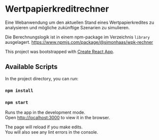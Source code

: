 # Wertpapierkreditrechner

Eine Webanwendung um den aktuellen Stand eines Wertpapierkredites zu analysieren und mögliche zukünftige Szenarien zu simulieren.

Die Berechnungslogik ist in einem npm-package im Verzeichnis `library` ausgelagert.
https://www.npmjs.com/package/@simonhaas/wpk-rechner

This project was bootstrapped with [Create React App](https://github.com/facebook/create-react-app).

## Available Scripts

In the project directory, you can run:

### `npm install`
### `npm start`

Runs the app in the development mode.\
Open [http://localhost:3000](http://localhost:3000) to view it in the browser.

The page will reload if you make edits.\
You will also see any lint errors in the console.
